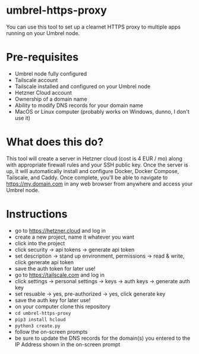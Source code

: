 # umbrel-https-proxy

You can use this tool to set up a clearnet HTTPS proxy to multiple apps running on your Umbrel node.

# Pre-requisites

- Umbrel node fully configured
- Tailscale account
- Tailscale installed and configured on your Umbrel node
- Hetzner Cloud account
- Ownership of a domain name
- Ability to modify DNS records for your domain name
- MacOS or Linux computer (probably works on Windows, dunno, I don't use it)

# What does this do?

This tool will create a server in Hetzner cloud (cost is 4 EUR / mo) along with appropriate firewall rules and your SSH public key. Once the server is up, it will automatically install and configure Docker, Docker Compose, Tailscale, and Caddy. Once complete, you'll be able to navigate to https://my.domain.com in any web browser from anywhere and access your Umbrel node.

# Instructions

- go to https://hetzner.cloud and log in
- create a new project, name it whatever you want
- click into the project
- click security -> api tokens -> generate api token
- set description -> stand up environment, permissions -> read & write, click generate api token
- save the auth token for later use!
- go to https://tailscale.com and log in
- click settings -> personal settings -> keys -> auth keys -> generate auth key
- set resuable -> yes, pre-authorized -> yes, click generate key
- save the auth key for later use!
- on your computer clone this repository
- `cd umbrel-https-proxy`
- `pip3 install hcloud`
- `python3 create.py`
- follow the on-screen prompts
- be sure to update the DNS records for the domain(s) you entered to the IP Address shown in the on-screen prompt
